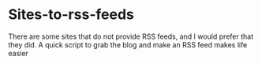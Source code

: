 # Sites-to-rss-feeds

There are some sites that do not provide RSS feeds, and I would prefer
that they did. A quick script to grab the blog and make an RSS feed
makes life easier
